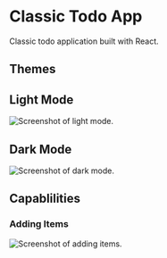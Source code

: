 # **Classic Todo App**
Classic todo application built with React.

## **Themes**
## Light Mode
![Screenshot of light mode.](https://github.com/MiliAus/todo-app/blob/feature/table-row-refactor/todo-app/src/assets/todo_lightmode.PNG?raw=truecd)

## Dark Mode
![Screenshot of dark mode.](https://github.com/MiliAus/todo-app/blob/feature/table-row-refactor/todo-app/src/assets/todo_darkmode.PNG?raw=true)


## **Capablilities**
### Adding Items
![Screenshot of adding items.](https://github.com/MiliAus/todo-app/blob/feature/table-row-refactor/todo-app/src/assets/todo_add.PNG?raw=true)
